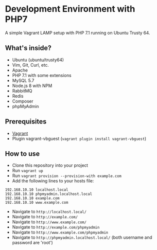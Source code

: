 # Development Environment with PHP7

A simple Vagrant LAMP setup with PHP 7.1 running on Ubuntu Trusty 64.

## What's inside?

- Ubuntu (ubuntu/trusty64)
- Vim, Git, Curl, etc.
- Apache
- PHP 7.1 with some extensions
- MySQL 5.7
- Node.js 8 with NPM
- RabbitMQ
- Redis
- Composer
- phpMyAdmin

## Prerequisites
- [Vagrant](https://www.vagrantup.com/downloads.html)
- Plugin vagrant-vbguest (``vagrant plugin install vagrant-vbguest``)

## How to use

- Clone this repository into your project
- Run ``vagrant up``
- Run ``vagrant provision --provision-with example.com``
- Add the following lines to your hosts file:
````
192.168.10.10 localhost.local
192.168.10.10 phpmyadmin.localhost.local
192.168.10.10 example.com
192.168.10.10 www.example.com
````
- Navigate to ``http://localhost.local/``
- Navigate to ``http://example.com/``
- Navigate to ``http://www.example.com/``
- Navigate to ``http://example.com/phpmyadmin``
- Navigate to ``http://www.example.com/phpmyadmin``
- Navigate to ``http://phpmyadmin.localhost.local/`` (both username and password are 'root')
